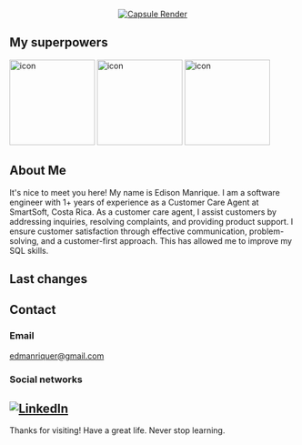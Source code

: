 <div align="center">

[![Capsule Render](https://capsule-render.vercel.app/api?type=venom&height=300&color=gradient&text=Edison%20Manrique&textBg=false&fontAlign=50&animation=fadeIn&rotate=0&desc=Software%20Engineer&section=header&reversal=false)](https://capsule-render.vercel.app)

</div>

## My superpowers

<div align="left">
  <img src="https://techstack-generator.vercel.app/js-icon.svg" alt="icon"width="150" height="150" />
  <img src="https://techstack-generator.vercel.app/python-icon.svg" alt="icon" width="150" height="150" />
  <img src="https://techstack-generator.vercel.app/mysql-icon.svg" alt="icon" width="150" height="150" />
</div>

## About Me

It's nice to meet you here! My name is Edison Manrique. I am a software engineer with 1+ years of experience as a Customer Care Agent at SmartSoft, Costa Rica. As a customer care agent, I assist customers by addressing inquiries, resolving complaints, and providing product support. I ensure customer satisfaction through effective communication, problem-solving, and a customer-first approach. This has allowed me to improve my SQL skills.  

## Last changes
<!--RECENT_ACTIVITY:start-->
<!--RECENT_ACTIVITY:end-->
## Contact
### Email
edmanriquer@gmail.com
### Social networks
[![LinkedIn](https://img.shields.io/badge/LinkedIn-0077B5?style=for-the-badge&logo=linkedin&logoColor=white)](https://www.linkedin.com/in/edevmanrique/)
---

Thanks for visiting! Have a great life. Never stop learning.
